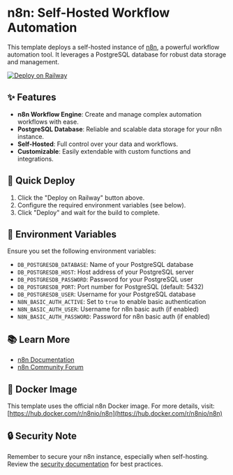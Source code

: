 # n8n: Self-Hosted Workflow Automation

This template deploys a self-hosted instance of [n8n](https://n8n.io/), a powerful workflow automation tool. It leverages a PostgreSQL database for robust data storage and management.

[![Deploy on Railway](https://railway.app/button.svg)](https://railway.app)

## ✨ Features

- **n8n Workflow Engine**: Create and manage complex automation workflows with ease.
- **PostgreSQL Database**: Reliable and scalable data storage for your n8n instance.
- **Self-Hosted**: Full control over your data and workflows.
- **Customizable**: Easily extendable with custom functions and integrations.

## 🚀 Quick Deploy

1. Click the "Deploy on Railway" button above.
2. Configure the required environment variables (see below).
3. Click "Deploy" and wait for the build to complete.

## 🔧 Environment Variables

Ensure you set the following environment variables:

- `DB_POSTGRESDB_DATABASE`: Name of your PostgreSQL database
- `DB_POSTGRESDB_HOST`: Host address of your PostgreSQL server
- `DB_POSTGRESDB_PASSWORD`: Password for your PostgreSQL user
- `DB_POSTGRESDB_PORT`: Port number for PostgreSQL (default: 5432)
- `DB_POSTGRESDB_USER`: Username for your PostgreSQL database
- `N8N_BASIC_AUTH_ACTIVE`: Set to `true` to enable basic authentication
- `N8N_BASIC_AUTH_USER`: Username for n8n basic auth (if enabled)
- `N8N_BASIC_AUTH_PASSWORD`: Password for n8n basic auth (if enabled)

## 📚 Learn More

- [n8n Documentation](https://docs.n8n.io/)
- [n8n Community Forum](https://community.n8n.io/)

## 🐳 Docker Image

This template uses the official n8n Docker image. For more details, visit:
[https://hub.docker.com/r/n8nio/n8n](https://hub.docker.com/r/n8nio/n8n)

## 🔒 Security Note

Remember to secure your n8n instance, especially when self-hosting. Review the [security documentation](https://docs.n8n.io/hosting/security/) for best practices.
